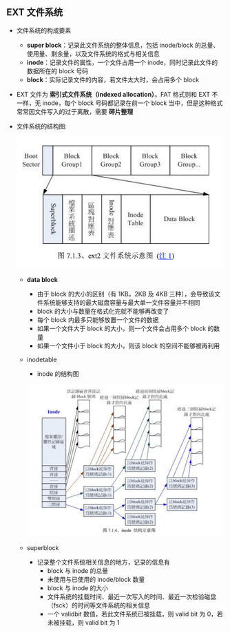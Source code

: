 ## EXT 文件系统

- 文件系统的构成要素
  - **super block**：记录此文件系统的整体信息，包括 inode/block 的总量、使用量、剩余量，以及文件系统的格式与相关信息
  - **inode**：记录文件的属性，一个文件占用一个 inode，同时记录此文件的数据所在的 block 号码
  - **block**：实际记录文件的内容，若文件太大时，会占用多个 block
- EXT 文件为 **索引式文件系统（indexed allocation）**。FAT 格式则和 EXT 不一样，无 inode，每个 block 号码都记录在前一个 block 当中，但是这种格式常常因文件写入的过于离散，需要 **碎片整理**
- 文件系统的结构图:

  ![](Screen%20Shot%202023-05-24%20at%209.58.33%20AM.png)
  - **data block**
    - 由于 block 的大小的区别（有 1KB，2KB 及 4KB 三种），会导致该文件系统能够支持的最大磁盘容量与最大单一文件容量并不相同
    - block 的大小与数量在格式化完就不能够再改变了
    - 每个 block 内最多只能够放置一个文件的数据
    - 如果一个文件大于 block 的大小，则一个文件会占用多个 block 的数量
    - 如果一个文件小于 block 的大小，则该 block 的空间不能够被再利用
  - inodetable
    - inode 的结构图

    ![](Screen%20Shot%202023-05-24%20at%2010.12.29%20AM.png)
  - superblock
    - 记录整个文件系统相关信息的地方，记录的信息有
      - block 与 inode 的总量
      - 未使用与已使用的 inode/block 数量
      - block 与 inode 的大小
      - 文件系统的挂载时间、最近一次写入的时间、最近一次检验磁盘（fsck）的时间等文件系统的相关信息
      - 一个 validbit 数值，若此文件系统已被挂载，则 valid bit 为 0，若未被挂载，则 valid bit 为 1